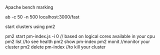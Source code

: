 

Apache bench marking

ab -c 50 -n 500 localhost:3000/fast

start clusters using pm2

pm2 start pm-index.js -i 0 // based on logical cores available in your cpu
pm2 list //to see health
pm2 show pm-index
pm2 monit //monitor your cluster
pm2 delete pm-index //to kill your cluster